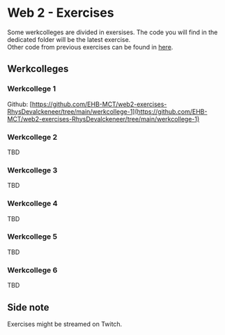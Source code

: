 # Web 2 - Exercises

Some werkcolleges are divided in exersises. The code you will find in the dedicated folder will be the latest exercise.  
Other code from previous exercises can be found in [here](https://github.com/EHB-MCT/web2-exercises-RhysDevalckeneer/tree/main/code-screenshots).

## Werkcolleges 

### Werkcollege 1

Github: [https://github.com/EHB-MCT/web2-exercises-RhysDevalckeneer/tree/main/werkcollege-1](https://github.com/EHB-MCT/web2-exercises-RhysDevalckeneer/tree/main/werkcollege-1)

### Werkcollege 2
TBD

### Werkcollege 3
TBD

### Werkcollege 4
TBD

### Werkcollege 5
TBD

### Werkcollege 6
TBD

## Side note
Exercises might be streamed on Twitch. 

